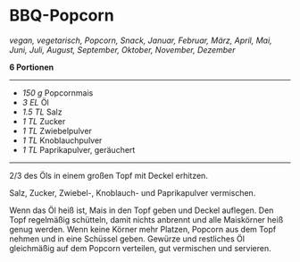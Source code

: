 # BBQ-Popcorn

*vegan, vegetarisch, Popcorn, Snack, Januar, Februar, März, April, Mai, Juni, Juli, August, September, Oktober, November, Dezember*

**6 Portionen**

---

- *150 g* Popcornmais
- *3 EL* Öl
- *1.5 TL* Salz
- *1 TL* Zucker
- *1 TL* Zwiebelpulver
- *1 TL* Knoblauchpulver
- *1 TL* Paprikapulver, geräuchert

---

2/3 des Öls in einem großen Topf mit Deckel erhitzen.

Salz, Zucker, Zwiebel-, Knoblauch- und Paprikapulver vermischen.

Wenn das Öl heiß ist, Mais in den Topf geben und Deckel auflegen. Den Topf regelmäßig schütteln, damit nichts anbrennt und alle Maiskörner heiß genug werden. Wenn keine Körner mehr Platzen, Popcorn aus dem Topf nehmen und in eine Schüssel geben. Gewürze und restliches Öl gleichmäßig auf dem Popcorn verteilen, gut vermischen und servieren.
